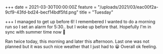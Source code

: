 +++
date = 2021-03-30T00:00:00Z
feature = "/uploads/2021/03/eac00f2a-9cf9-43fd-bd24-becf14bdf5fd.png"
title = "Tuesday"

+++
I managed to get up before 6! I remembered I wanted to do a morning run so I set an alarm for 5:30.. but I woke up before that. Hopefully I'm in sync with summer time now 🙈

Ran twice today, this morning and later this afternoon. Last one was not planned but it was such nice weather that I just had to 😀 Overall ok feeling.